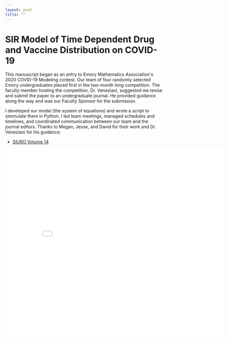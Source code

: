 ```yaml
---
layout: post
title: ""
---
```


# SIR Model of Time Dependent Drug and Vaccine Distribution on COVID-19


This manuscript began as an entry to Emory Mathematics Association's 2020 COVID-19 Modeling contest. Our team of four randomly selected Emory undergraduates placed first in the two-month long competition. The faculty member hosting the competition, Dr. Veneziani, suggested we revise and submit the paper to an undergraduate journal. He provided guidance along the way and was our Faculty Sponsor for the submission. 

I developed our model (the system of equations) and wrote a script to simmulate them in Python. I led team meetings, managed schedules and timelines, and coordinated communication between our team and the journal editors. Thanks to Megan, Jesse, and David for their work and Dr. Veneziani for his guidance. 

- <a target="_blank" href="https://www.siam.org/publications/siuro/volume-14"> SIURO Volume 14 </a> 
 

<embed src="./Paper.pdf" width="700" height="600" type="application/pdf">

 